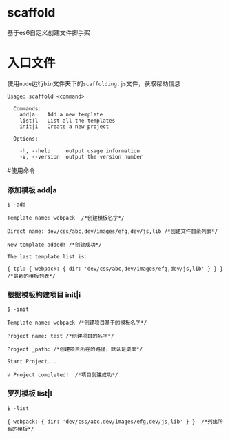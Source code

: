 # scaffold
基于es6自定义创建文件脚手架
# 入口文件
使用`node`运行`bin`文件夹下的`scaffolding.js`文件，获取帮助信息
```
Usage: scaffold <command>

  Commands:
    add|a    Add a new template
    list|l   List all the templates
    init|i   Create a new project

  Options:

    -h, --help     output usage information
    -V, --version  output the version number
```
#使用命令
### 添加模板 add|a
`$ -add`
```
Template name: webpack  /*创建模板名字*/

Direct name: dev/css/abc,dev/images/efg,dev/js,lib /*创建文件目录列表*/

New template added! /*创建成功*/

The last template list is: 

{ tpl: { webpack: { dir: 'dev/css/abc,dev/images/efg,dev/js,lib' } } }  /*最新的模板列表*/
```
### 根据模板构建项目 init|i
`$ -init`
```
Template name: webpack /*创建项目基于的模板名字*/

Project name: test /*创建项目的名字*/

Project _path: /*创建项目所在的路径，默认是桌面*/

Start Project... 

√ Project completed!  /*项目创建成功*/                                         
```
### 罗列模板 list|l
`$ -list`
```
{ webpack: { dir: 'dev/css/abc,dev/images/efg,dev/js,lib' } }  /*列出所有的模板*/                               
```
